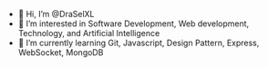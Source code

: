 - 👋 Hi, I’m @DraSelXL
- 👀 I’m interested in Software Development, Web development, Technology, and Artificial Intelligence
- 🌱 I’m currently learning Git, Javascript, Design Pattern, Express, WebSocket, MongoDB

<!---
DraSelXL/DraSelXL is a ✨ special ✨ repository because its `README.md` (this file) appears on your GitHub profile.
You can click the Preview link to take a look at your changes.
--->

